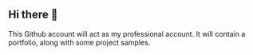 ## Hi there 👋

This Github account will act as my professional account. It will contain a portfolio, along with some project samples. 


